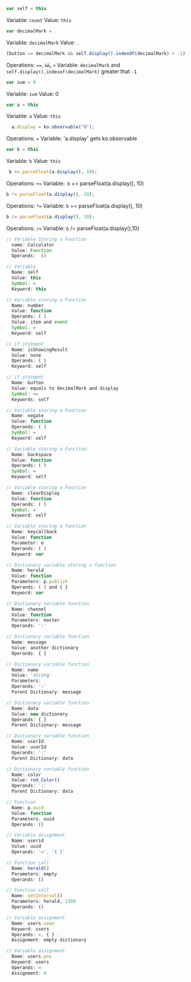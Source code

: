 ```javascript
var self = this
```
Variable: `count`
Value: `this`

```javascript
var decimalMark = .
```
Variable: `decimalMark`
Value: `.`

```javascript
(button == decimalMark && self.display().indexOf(decimalMark) > -1)
```
Operations: `==`, `&&`, `>`
Variable: `decimalMark` and `self.display().indexof(decimalMark)` greater that `-1`

```javascript
var sum = 0
```
Variable: `sum`
Value: 0

```javascript
var a = this
```
Variable: `a`
Value: `this`

```javascript
  a.display = ko.observable("0");
```
Operations: `=`
Variable: 'a.display' gets ko.observable

```javascript
var b = this
```
Variable: `b`
Value: `this`

```javascript
 b += parseFloat(a.display(), 10);
```
Operations: `+=`
Variable:` b` += parseFloat(a.display(), 10)

```javascript
b *= parseFloat(a.display(), 10);
```
Operations: `*=`
Variable: `b` += parseFloat(a.display(), 10)

```javascript
b /= parseFloat(a.display(), 10);
```
Operations: `/=`
Variable: `b` /= parseFloat(a.display(),10)

```javascript
// Variable Storing a Function
  name: Calculator
  Value: Function
  Operands:  ()
```
```javascript  
// Variable
  Name: self
  Value: this
  Symbol: =
  Keyword: this
```
```javascript  
// Variable storing a Function
  Name: number
  Value: function
  Operands: ( )
  Value: item and event
  Symbol: =
  Keyword: self
```
```javascript  
// if statment
  Name: isShowingResult
  Value: none
  Operands: ( )
  Keyword: self
```
```javascript  
// if statment
  Name: button
  Value: equals to decimalMark and display
  Symbol: ==
  Keywords: self
```
```javascript  
// Variable storing a Function
  Name: negate
  Value: function
  Operands: ( )
  Symbol: =
  Keyword: self
```
```javascript  
// Variable storing a Function
  Name: backspace
  Value: function
  Operands: ( )
  Symbol: =
  Keyword: self
```
```javascript
// Variable storing a Function
  Name: clearDisplay
  Value: function
  Operands: ( )
  Symbol: =
  Keyword: self
```
```javascript
// Variable storing a function
  Name: keycallback
  Value: function
  Parameter: e
  Operands: ( )
  Keyword: var
```
```javascript
// Dictionary variable storing a function
  Name: herald
  Value: function
  Parameters: p.publish
  Operands: ( ) and { }
  Keyword: var
```
```javascript
// Dictionary variable function
  Name: channel
  Value: function
  Parameters: master
  Operands: ':'
```
```javascript
// Dictionary variable function
  Name: message
  Value: another dictionary
  Operands: { }
```
```javascript
// Dictionary variable function
  Name: name
  Value: 'string'
  Parameters:
  Operands: ':'
  Parent Dictionary: message
```
```javascript
// Dictionary variable function
  Name: data
  Value: new dictionary
  Operands: { }
  Parent Dictionary: message
```
```javascript
// Dictionary variable function
  Name: userId
  Value: userId
  Operands: ':'
  Parent Dictionary: data
```
```javascript
// Dictionary variable function
  Name: color
  Value: rnd_Color()
  Operands: ':'
  Parent Dictionary: data
```
```javascript
// Function
  Name: p.uuid
  Value: function
  Parameters: uuid
  Operands: ()
```
```javascript
// Variable assignment
  Name: userid
  Value: uuid
  Operands: '=', '{ }'
```
```javascript
// Function call
  Name: herald()
  Parameters: empty
  Operands: ()
```
```javascript
// Function call
  Name: setInterval()
  Parameters: herald, 1500
  Operands: ()
```
```javascript
// Variable assignment
  Name: users.seen
  Keyword: users
  Operands: =, { } .
  Assignment: empty dictionary
```
```javascript
// Variable assignment
  Name: users.pos
  Keyword: users
  Operands: =
  Assignment: 0
```  
